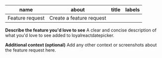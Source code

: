 
| name            | about                    | title | labels |
|-----------------|--------------------------|---|------|
| Feature request | Create a feature request |   |      | 

**Describe the feature you'd love to see**
A clear and concise description of what you'd love to see added to loyalreactdatepicker.

**Additional context (optional)**
Add any other context or screenshots about the feature request here.
